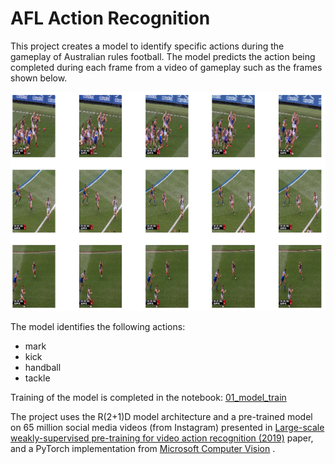# AFL Action Recognition

This project creates a model to identify specific actions during the gameplay of Australian rules football. The model predicts the action being completed during each frame from a video of gameplay such as the frames shown below.

<img src="afl_frames.png" width="800" height="350" />

The model identifies the following actions:
* mark
* kick
* handball
* tackle

Training of the model is completed in the notebook: [01_model_train](01_model_train.ipynb)

The project uses the R(2+1)D model architecture and a pre-trained model on 65 million social media videos (from Instagram) presented in [Large-scale weakly-supervised pre-training for video action recognition (2019)](https://arxiv.org/abs/1905.00561) paper, and a PyTorch implementation from [Microsoft Computer Vision](https://github.com/microsoft/computervision-recipes/tree/master/contrib/action_recognition/r2p1d) .
